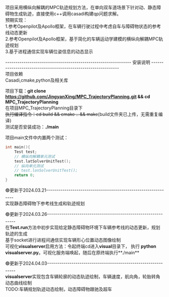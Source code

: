 项目采用横纵向解耦的MPC轨迹规划方法，在单向双车道场景下针对动、静态障碍物生成轨迹，直接使用c++调用casadi构建qp问题求解。<br>
预期实现：<br>
    1.参考Openpilot及Apollo框架，在车辆行驶过程中考虑自车与障碍物状态的参考线动态更新<br>
    2.参考Openpilot及Apollo框架，基于简化的车辆运动学建模的横纵向解耦MPC轨迹规划<br>
    3.基于进程通信实现车辆位姿信息的动态显示<br>

--------------------------------------------------------------    安装说明    --------------------------------------------------------------<br>
项目依赖<br>
Casadi,cmake,python及相关库<br>

项目下载：**git clone https://github.com/JingyanXing/MPC_TrajectoryPlanning.git && cd MPC_TrajectoryPlanning** <br>
在项目MPC_TrajectoryPlanning目录下<br>
~~执行编译指令：cd build && cmake .. && make~~(build文件夹已上传，无需重复编译)<br>
测试是否安装成功：**./main**<br>

项目main文件中内置两个测试：<br>
```c++
int main(){
    Test test;
    // 横纵向解耦单元测试
    test.latSolverUnitTest();
    // 纵向单元测试
    // test.lonSolverUnitTest();
    return 0;
}
```
🟢更新于2024.03.21--------------------------------------------------------------<br>
实现静态障碍物下参考线生成和轨迹规划<br>

🟢更新于2024.03.26--------------------------------------------------------------<br>
在**Test.run**方法中初步实现给定静态障碍物环境下车辆参考线的动态更新，规划轨迹的生成<br>
基于socket进行进程间通信实现车辆形心位置动态图像绘制<br>
可视化**visualserver**启用方法：令起终端cd进入**visual**目录下， 执行 **python visualserver.py**。可视化服务端唤起，随后在原终端执行**./main**<br>

🟢更新于2024.04.03--------------------------------------------------------------<br>
**visualserver**实现包含车辆轮廓的动态轨迹绘制，车辆速度，航向角，轮胎转角动态曲线绘制<br>
TODO:车辆规划轨迹动态绘制，动态障碍物跟驰及超车<br>
